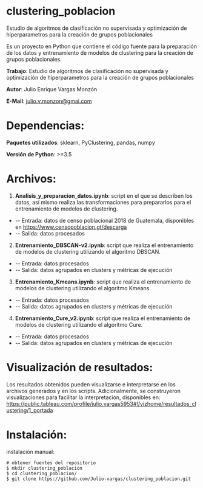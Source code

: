 # clustering_poblacion
Estudio de algoritmos de clasificación no supervisada y optimización de hiperparametros para la creación de grupos poblacionales

Es un proyecto en Python que contiene el código fuente para la preparación de los datos y entrenamiento de modelos de clustering para la creación de grupos poblacionales.

**Trabajo**: Estudio de algoritmos de clasificación no supervisada y optimización de hiperparametros para la creación de grupos poblacionales

**Autor**: Julio Enrique Vargas Monzón

**E-Mail**: julio.v.monzon@gmai.com


Dependencias:
============
**Paquetes utilizados**: sklearn, PyClustering, pandas, numpy

**Versión de Python**: >=3.5

Archivos:
============

1. **Analisis_y_preparacion_datos.ipynb**: script en el que se describen los datos, así mismo realiza las transformaciones para prepararlos para el entrenamiento de modelos de clustering.
- -- Entrada: datos de censo poblacional 2018 de Guatemala, disponibles en https://www.censopoblacion.gt/descarga
- -- Salida: datos procesados
2. **Entrenamiento_DBSCAN-v2.ipynb**: script que realiza el entrenamiento de modelos de clustering utilizando el algoritmo DBSCAN.
- -- Entrada: datos procesados
- -- Salida: datos agrupados en clusters y métricas de ejecución
3. **Entrenamiento_Kmeans.ipynb**: script que realiza el entrenamiento de modelos de clustering utilizando el algoritmo Kmeans.
- -- Entrada: datos procesados
- -- Salida: datos agrupados en clusters y métricas de ejecución
4. **Entrenamiento_Cure_v2.ipynb**: script que realiza el entrenamiento de modelos de clustering utilizando el algoritmo Cure.
- -- Entrada: datos procesados
- -- Salida: datos agrupados en clusters y métricas de ejecución



Visualización de resultados:
============

Los resultados obtenidos pueden visualizarse e interpretarse en los archivos generados y en los scripts.
Adicionalmente, se construyeron visualizaciones para facilitar la interpretación, disponibles en: https://public.tableau.com/profile/julio.vargas5953#!/vizhome/resultados_clustering/1_portada

Instalación:
============
instalación manual:

    # obtener fuentes del repositorio
    $ mkdir clustering_poblacion
    $ cd clustering_poblacion/
    $ git clone https://github.com/Julio-vargas/clustering_poblacion.git
